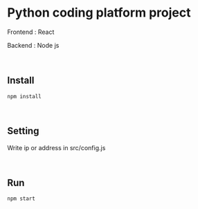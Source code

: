 # Python coding platform project

Frontend : React

Backend : Node js

<br/>

## Install

```
npm install
```

<br/>

## Setting

Write ip or address in src/config.js

<br/>

## Run

```
npm start
```